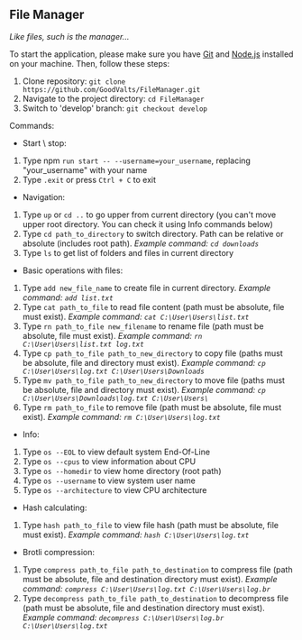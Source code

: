 ## File Manager

_Like files, such is the manager..._

To start the application, please make sure you have [Git](https://git-scm.com) and [Node.js](https://nodejs.org) installed on your machine. Then, follow these steps:

1. Clone repository: `git clone https://github.com/GoodValts/FileManager.git`
1. Navigate to the project directory: `cd FileManager`
1. Switch to 'develop' branch: `git checkout develop`

Commands:

- Start \ stop:

1. Type npm `run start -- --username=your_username`, replacing "your_username" with your name
1. Type `.exit` or press `Ctrl + C` to exit

- Navigation:

1. Type `up` or `cd ..` to go upper from current directory (you can't move upper root directory. You can check it using Info commands below)
1. Type `cd path_to_directory` to switch directory. Path can be relative or absolute (includes root path). _Example command: `cd downloads`_
1. Type `ls` to get list of folders and files in current directory

- Basic operations with files:

1. Type `add new_file_name` to create file in current directory. _Example command: `add list.txt`_
1. Type `cat path_to_file` to read file content (path must be absolute, file must exist). _Example command: `cat С:\User\Users\list.txt`_
1. Type `rn path_to_file new_filename` to rename file (path must be absolute, file must exist). _Example command: `rn С:\User\Users\list.txt log.txt`_
1. Type `cp path_to_file path_to_new_directory` to copy file (paths must be absolute, file and directory must exist). _Example command: `cp С:\User\Users\log.txt C:\User\Users\Downloads`_
1. Type `mv path_to_file path_to_new_directory` to move file (paths must be absolute, file and directory must exist). _Example command: `cp С:\User\Users\Downloads\log.txt C:\User\Users\`_
1. Type `rm path_to_file` to remove file (path must be absolute, file must exist). _Example command: `rm С:\User\Users\log.txt`_

- Info:

1. Type `os --EOL` to view default system End-Of-Line
1. Type `os --cpus` to view information about CPU
1. Type `os --homedir` to view home directory (root path)
1. Type `os --username` to view system user name
1. Type `os --architecture` to view CPU architecture

- Hash calculating:

1. Type `hash path_to_file` to view file hash (path must be absolute, file must exist). _Example command: `hash С:\User\Users\log.txt`_

- Brotli compression:

1. Type `compress path_to_file path_to_destination` to compress file (path must be absolute, file and destination directory must exist). _Example command: `compress С:\User\Users\log.txt С:\User\Users\log.br`_
1. Type `decompress path_to_file path_to_destination` to decompress file (path must be absolute, file and destination directory must exist). _Example command: `decompress С:\User\Users\log.br С:\User\Users\log.txt`_
